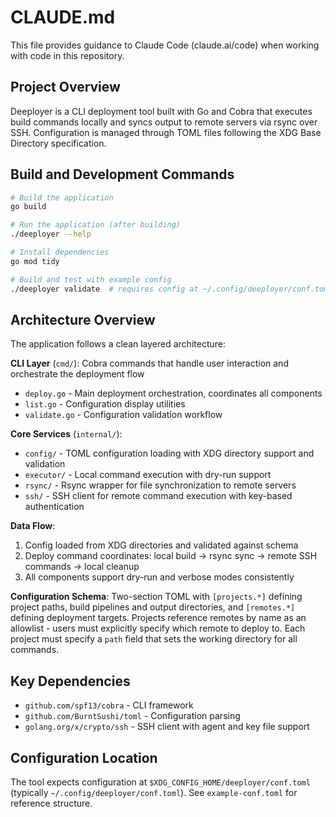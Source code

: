 # CLAUDE.md

This file provides guidance to Claude Code (claude.ai/code) when working with code in this repository.

## Project Overview

Deeployer is a CLI deployment tool built with Go and Cobra that executes build commands locally and syncs output to remote servers via rsync over SSH. Configuration is managed through TOML files following the XDG Base Directory specification.

## Build and Development Commands

```bash
# Build the application
go build

# Run the application (after building)
./deeployer --help

# Install dependencies
go mod tidy

# Build and test with example config
./deeployer validate  # requires config at ~/.config/deeployer/conf.toml
```

## Architecture Overview

The application follows a clean layered architecture:

**CLI Layer** (`cmd/`): Cobra commands that handle user interaction and orchestrate the deployment flow
- `deploy.go` - Main deployment orchestration, coordinates all components
- `list.go` - Configuration display utilities  
- `validate.go` - Configuration validation workflow

**Core Services** (`internal/`):
- `config/` - TOML configuration loading with XDG directory support and validation
- `executor/` - Local command execution with dry-run support
- `rsync/` - Rsync wrapper for file synchronization to remote servers
- `ssh/` - SSH client for remote command execution with key-based authentication

**Data Flow**: 
1. Config loaded from XDG directories and validated against schema
2. Deploy command coordinates: local build → rsync sync → remote SSH commands → local cleanup
3. All components support dry-run and verbose modes consistently

**Configuration Schema**: Two-section TOML with `[projects.*]` defining project paths, build pipelines and output directories, and `[remotes.*]` defining deployment targets. Projects reference remotes by name as an allowlist - users must explicitly specify which remote to deploy to. Each project must specify a `path` field that sets the working directory for all commands.

## Key Dependencies

- `github.com/spf13/cobra` - CLI framework
- `github.com/BurntSushi/toml` - Configuration parsing
- `golang.org/x/crypto/ssh` - SSH client with agent and key file support

## Configuration Location

The tool expects configuration at `$XDG_CONFIG_HOME/deeployer/conf.toml` (typically `~/.config/deeployer/conf.toml`). See `example-conf.toml` for reference structure.